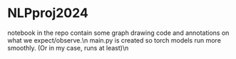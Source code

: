 # NLPproj2024

notebook in the repo contain some graph drawing code and annotations on what we expect/observe.\n
main.py is created so torch models run more smoothly. (Or in my case, runs at least)\n
